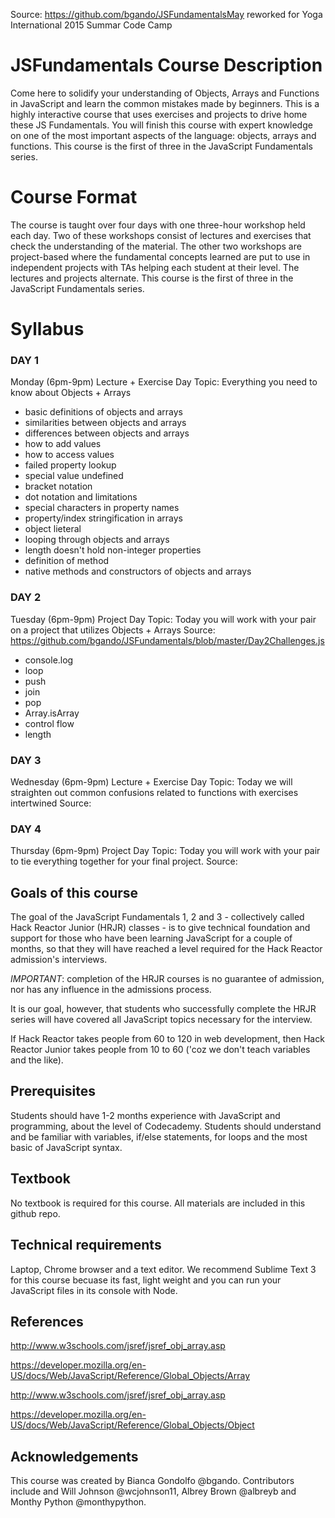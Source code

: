 Source: https://github.com/bgando/JSFundamentalsMay reworked for Yoga International 2015 Summar Code Camp

# JSFundamentals Course Description

Come here to solidify your understanding of Objects, Arrays and Functions in JavaScript and learn the common mistakes made by beginners. This is a highly interactive course that uses exercises and projects to drive home these JS Fundamentals. You will finish this course with expert knowledge on one of the most important aspects of the language: objects, arrays and functions. This course is the first of three in the JavaScript Fundamentals series. 

# Course Format

The course is taught over four days with one three-hour workshop held each day. Two of these workshops consist of lectures and exercises that check the understanding of the material. The other two workshops are project-based where the fundamental concepts learned are put to use in independent projects with TAs helping each student at their level. The lectures and projects alternate. This course is the first of three in the JavaScript Fundamentals series.

# Syllabus

### DAY 1

Monday (6pm-9pm) Lecture + Exercise Day 
Topic: Everything you need to know about Objects + Arrays

- basic definitions of objects and arrays
- similarities between objects and arrays
- differences between objects and arrays
- how to add values
- how to access values
- failed property lookup
- special value undefined
- bracket notation
- dot notation and limitations
- special characters in property names
- property/index stringification in arrays
- object lieteral
- looping through objects and arrays
- length doesn't hold non-integer properties
- definition of method
- native methods and constructors of objects and arrays

### DAY 2

Tuesday (6pm-9pm) Project Day
Topic: Today you will work with your pair on a project that utilizes Objects + Arrays
Source: https://github.com/bgando/JSFundamentals/blob/master/Day2Challenges.js

- console.log
- loop
- push
- join
- pop
- Array.isArray
- control flow
- length

### DAY 3

Wednesday (6pm-9pm) Lecture + Exercise Day 
Topic: Today we will straighten out common confusions related to functions with exercises intertwined
Source:



### DAY 4

Thursday (6pm-9pm) Project Day
Topic: Today you will work with your pair to tie everything together for your final project. 
Source: 


## Goals of this course

The goal of the JavaScript Fundamentals 1, 2 and 3 - collectively called Hack Reactor Junior (HRJR) classes - is to give technical foundation and support for those who have been learning JavaScript for a couple of months, so that they will have reached a level required for the Hack Reactor admission's interviews.

*IMPORTANT*: completion of the HRJR courses is no guarantee of admission, nor has any influence in the admissions process.

It is our goal, however, that students who successfully complete the HRJR series will have covered all JavaScript topics necessary for the interview.

If Hack Reactor takes people from 60 to 120 in web development, then Hack Reactor Junior takes people from 10 to 60 ('coz we don't teach variables and the like).

## Prerequisites

Students should have 1-2 months experience with JavaScript and programming, about the level of Codecademy. Students should understand and be familiar with variables, if/else statements, for loops and the most basic of JavaScript syntax.

## Textbook

No textbook is required for this course. All materials are included in this github repo.

## Technical requirements

Laptop, Chrome browser and a text editor. We recommend Sublime Text 3 for this course becuase its fast, light weight and you can run your JavaScript files in its console with Node.

## References

http://www.w3schools.com/jsref/jsref_obj_array.asp

https://developer.mozilla.org/en-US/docs/Web/JavaScript/Reference/Global_Objects/Array

http://www.w3schools.com/jsref/jsref_obj_array.asp

https://developer.mozilla.org/en-US/docs/Web/JavaScript/Reference/Global_Objects/Object

## Acknowledgements

This course was created by Bianca Gondolfo @bgando. Contributors include and Will Johnson @wcjohnson11, Albrey Brown @albreyb and Monthy Python @monthypython.
